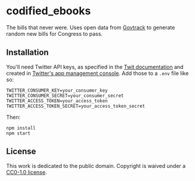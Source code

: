 # codified_ebooks

The bills that never were. Uses open data from [Govtrack](https://govtrack.us)
to generate random new bills for Congress to pass.

## Installation

You'll need Twitter API keys, as specified in the [Twit
documentation](https://github.com/ttezel/twit) and created in [Twitter's app
management console](https://apps.twitter.com/). Add those to a `.env` file like
so:

```
TWITTER_CONSUMER_KEY=your_consumer_key
TWITTER_CONSUMER_SECRET=your_consumer_secret
TWITTER_ACCESS_TOKEN=your_access_token
TWITTER_ACCESS_TOKEN_SECRET=your_access_token_secret
```

Then:

```
npm install
npm start
```

## License

This work is dedicated to the public domain. Copyright is waived under a
[CC0-1.0 license](LICENSE.md).

